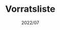 ---
title: "Vorratsliste"
description: "Never forget those groceries in the cupboard again."
image: ""
link: "https://play.google.com/store/apps/details?id=de.koenidv.expiries"
tags: ["Android Native"]
date: "2022/07"
---